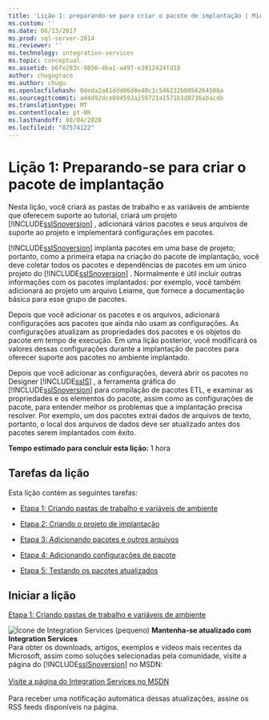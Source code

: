 ```yaml
---
title: 'Lição 1: preparando-se para criar o pacote de implantação | Microsoft Docs'
ms.custom: ''
ms.date: 06/13/2017
ms.prod: sql-server-2014
ms.reviewer: ''
ms.technology: integration-services
ms.topic: conceptual
ms.assetid: b6fe283c-9856-4ba1-a497-e3912424fd18
author: chugugrace
ms.author: chugu
ms.openlocfilehash: 0deda2a81ddd86d4e40c1c546232b8056264508a
ms.sourcegitcommit: ad4d92dce894592a259721a1571b1d8736abacdb
ms.translationtype: MT
ms.contentlocale: pt-BR
ms.lasthandoff: 08/04/2020
ms.locfileid: "87574122"
---
```

# <a name="lesson-1-preparing-to-create-the-deployment-bundle"></a>Lição 1: Preparando-se para criar o pacote de implantação
  Nesta lição, você criará as pastas de trabalho e as variáveis de ambiente que oferecem suporte ao tutorial, criará um projeto [!INCLUDE[ssISnoversion](../includes/ssisnoversion-md.md)] , adicionará vários pacotes e seus arquivos de suporte ao projeto e implementará configurações em pacotes.  
  
 [!INCLUDE[ssISnoversion](../includes/ssisnoversion-md.md)] implanta pacotes em uma base de projeto; portanto, como a primeira etapa na criação do pacote de implantação, você deve coletar todos os pacotes e dependências de pacotes em um único projeto do [!INCLUDE[ssISnoversion](../includes/ssisnoversion-md.md)] . Normalmente é útil incluir outras informações com os pacotes implantados: por exemplo, você também adicionará ao projeto um arquivo Leiame, que fornece a documentação básica para esse grupo de pacotes.  
  
 Depois que você adicionar os pacotes e os arquivos, adicionará configurações aos pacotes que ainda não usam as configurações. As configurações atualizam as propriedades dos pacotes e os objetos do pacote em tempo de execução. Em uma lição posterior, você modificará os valores dessas configurações durante a implantação de pacotes para oferecer suporte aos pacotes no ambiente implantado.  
  
 Depois que você adicionar as configurações, deverá abrir os pacotes no Designer [!INCLUDE[ssIS](../includes/ssis-md.md)] , a ferramenta gráfica do [!INCLUDE[ssISnoversion](../includes/ssisnoversion-md.md)] para compilação de pacotes ETL, e examinar as propriedades e os elementos do pacote, assim como as configurações de pacote, para entender melhor os problemas que a implantação precisa resolver. Por exemplo, um dos pacotes extrai dados de arquivos de texto, portanto, o local dos arquivos de dados deve ser atualizado antes dos pacotes serem implantados com êxito.  
  
 **Tempo estimado para concluir esta lição:** 1 hora  
  
## <a name="lesson-tasks"></a>Tarefas da lição  
 Esta lição contém as seguintes tarefas:  
  
-   [Etapa 1: Criando pastas de trabalho e variáveis de ambiente](../integration-services/lesson-1-1-creating-working-folders-and-environment-variables.md)  
  
-   [Etapa 2: Criando o projeto de implantação](../integration-services/lesson-1-2-creating-the-deployment-project.md)  
  
-   [Etapa 3: Adicionando pacotes e outros arquivos](../integration-services/lesson-1-3-adding-packages-and-other-files.md)  
  
-   [Etapa 4: Adicionando configurações de pacote](../integration-services/lesson-1-4-adding-package-configurations.md)  
  
-   [Etapa 5: Testando os pacotes atualizados](../integration-services/lesson-1-5-testing-the-updated-packages.md)  
  
## <a name="start-the-lesson"></a>Iniciar a lição  
 [Etapa 1: Criando pastas de trabalho e variáveis de ambiente](../integration-services/lesson-1-1-creating-working-folders-and-environment-variables.md)  
  
![Ícone de Integration Services (pequeno)](media/dts-16.gif "Ícone do Integration Services (pequeno)")  **Mantenha-se atualizado com Integration Services**<br /> Para obter os downloads, artigos, exemplos e vídeos mais recentes da Microsoft, assim como soluções selecionadas pela comunidade, visite a página do [!INCLUDE[ssISnoversion](../includes/ssisnoversion-md.md)] no MSDN:<br /><br /> [Visite a página do Integration Services no MSDN](https://go.microsoft.com/fwlink/?LinkId=136655)<br /><br /> Para receber uma notificação automática dessas atualizações, assine os RSS feeds disponíveis na página.  
  
  
